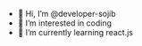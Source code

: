 - 👋 Hi, I’m @developer-sojib
- 👀 I’m interested in coding
- 🌱 I’m currently learning react.js


<!---
developer-sojib/developer-sojib is a ✨ special ✨ repository because its `README.md` (this file) appears on your GitHub profile.
You can click the Preview link to take a look at your changes.
--->
